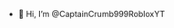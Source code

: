 - 👋 Hi, I’m @CaptainCrumb999RobloxYT

<!---
CaptainCrumb999RobloxYT/CaptainCrumb999RobloxYT is a ✨ special ✨ repository because its `README.md` (this file) appears on your GitHub profile.
You can click the Preview link to take a look at your changes.
--->
